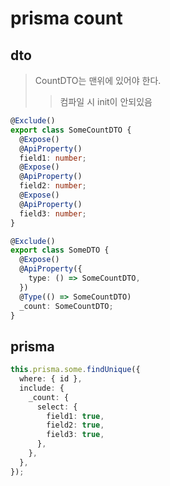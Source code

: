 # prisma count

## dto

> CountDTO는 맨위에 있어야 한다.
>
> > 컴파일 시 init이 안되있음

```ts
@Exclude()
export class SomeCountDTO {
  @Expose()
  @ApiProperty()
  field1: number;
  @Expose()
  @ApiProperty()
  field2: number;
  @Expose()
  @ApiProperty()
  field3: number;
}

@Exclude()
export class SomeDTO {
  @Expose()
  @ApiProperty({
    type: () => SomeCountDTO,
  })
  @Type(() => SomeCountDTO)
  _count: SomeCountDTO;
}
```

## prisma

```ts
this.prisma.some.findUnique({
  where: { id },
  include: {
    _count: {
      select: {
        field1: true,
        field2: true,
        field3: true,
      },
    },
  },
});
```
